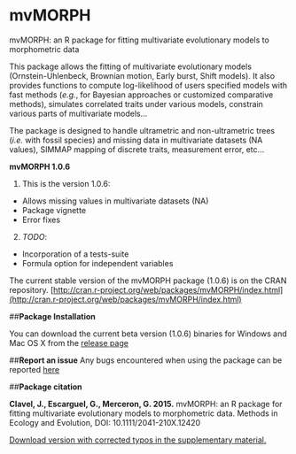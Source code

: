 # mvMORPH
mvMORPH: an R package for fitting multivariate evolutionary models to morphometric data    

This package allows the fitting of multivariate evolutionary models (Ornstein-Uhlenbeck, Brownian motion, Early burst, Shift models).
It also provides functions to compute log-likelihood of users specified models with fast methods (*e.g.*, for Bayesian approaches or customized comparative methods), simulates correlated traits under various models, constrain various parts of multivariate models...

The package is designed to handle ultrametric and non-ultrametric trees (*i.e.* with fossil species) and missing data in multivariate datasets (NA values), SIMMAP mapping of discrete traits, measurement error, etc...

**mvMORPH 1.0.6**

1. This is the version 1.0.6:
  + Allows missing values in multivariate datasets (NA)
  + Package vignette
  + Error fixes

2. _TODO_:
  + Incorporation of a tests-suite
  + Formula option for independent variables

The current stable version of the mvMORPH package (1.0.6) is on the CRAN repository.
[http://cran.r-project.org/web/packages/mvMORPH/index.html](http://cran.r-project.org/web/packages/mvMORPH/index.html)

##**Package Installation**

You can download the current beta version (1.0.6) binaries for Windows and Mac OS X from the [release page](https://github.com/JClavel/mvMORPH/releases)

##**Report an issue**
Any bugs encountered when using the package can be reported [here](https://github.com/JClavel/mvMORPH/issues)

##**Package citation**

**Clavel, J., Escarguel, G., Merceron, G. 2015.** mvMORPH: an R package for fitting multivariate evolutionary models to morphometric data. Methods in Ecology and Evolution, DOI: 10.1111/2041-210X.12420

[Download version with corrected typos in the supplementary material.](http://www.researchgate.net/publication/277711429_mvMORPH_an_R_package_for_fitting_multivariate_evolutionary_models_to_morphometric_data)
